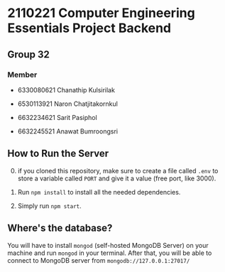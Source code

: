 # 2110221 Computer Engineering Essentials Project Backend

## Group 32

### Member

- 6330080621 Chanathip Kulsirilak

- 6530113921 Naron Chatjitakornkul

- 6632234621 Sarit Pasiphol

- 6632245521 Anawat Bumroongsri

## How to Run the Server

0. if you cloned this repository, make sure to create a file called `.env` to store a variable called `PORT` and give it a value (free port, like 3000).

1. Run `npm install` to install all the needed dependencies.

2. Simply run `npm start`.

## Where's the database?

You will have to install `mongod` (self-hosted MongoDB Server) on your machine and run `mongod` in your terminal. After that, you will be able to connect to MongoDB server from `mongodb://127.0.0.1:27017/`
